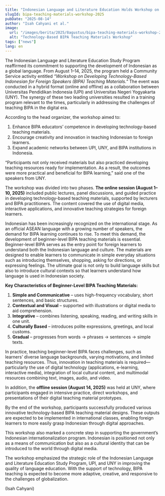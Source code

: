 ```yaml
---
title: "Indonesian Language and Literature Education Holds Workshop on Developing Technology-Based BIPA Teaching Materials"
slugId: bipa-teaching-materials-workshop-2025
pubDate: "2025-08-14"
author: "Isah Cahyani et al."
image:
  url: "/images/berita/2025/8agustus/bipa-teaching-materials-workshop-2025.webp"
  alt: "Technology-Based BIPA Teaching Materials Workshop"
tags: ["news"]
lang: en
---
```


The Indonesian Language and Literature Education Study Program reaffirmed its commitment to supporting the development of Indonesian as a global language. From August 1–14, 2025, the program held a Community Service activity entitled *“Workshop on Developing Technology-Based Indonesian for Foreign Speakers (BIPA) Teaching Materials.”* The event was conducted in a hybrid format (online and offline) as a collaboration between Universitas Pendidikan Indonesia (UPI) and Universitas Negeri Yogyakarta (UNY). The synergy of these two leading universities resulted in a training program relevant to the times, particularly in addressing the challenges of teaching BIPA in the digital era.  

According to the head organizer, the workshop aimed to:  
1. Enhance BIPA educators’ competence in developing technology-based teaching materials.  
2. Encourage creativity and innovation in teaching Indonesian to foreign learners.  
3. Expand academic networks between UPI, UNY, and BIPA institutions in Indonesia.  

“Participants not only received materials but also practiced developing teaching resources ready for implementation. As a result, the outcomes were more practical and beneficial for BIPA learning,” said one of the speakers from UNY.  

The workshop was divided into two phases. **The online session (August 1–10, 2025)** included public lectures, panel discussions, and guided practice in developing technology-based teaching materials, supported by lecturers and BIPA practitioners. The content covered the use of digital media, interactive applications, and innovative teaching strategies for foreign learners.  

Indonesian has been increasingly recognized on the international stage. As an official ASEAN language with a growing number of speakers, the demand for BIPA learning continues to rise. To meet this demand, the development of beginner-level BIPA teaching materials is essential. Beginner-level BIPA serves as the entry point for foreign learners to understand both the Indonesian language and culture. The materials are designed to enable learners to communicate in simple everyday situations such as introducing themselves, shopping, asking for directions, or expressing feelings. The ultimate goal is not only to build language skills but also to introduce cultural contexts so that learners understand how language is used in Indonesian society.  

**Key Characteristics of Beginner-Level BIPA Teaching Materials:**  
1. **Simple and Communicative** – uses high-frequency vocabulary, short sentences, and basic structures.  
2. **Contextual and Visual** – supported with illustrations or digital media to aid comprehension.  
3. **Integrative** – combines listening, speaking, reading, and writing skills in one unit.  
4. **Culturally Based** – introduces polite expressions, greetings, and local customs.  
5. **Gradual** – progresses from words → phrases → sentences → simple texts.  

In practice, teaching beginner-level BIPA faces challenges, such as learners’ diverse language backgrounds, varying motivations, and limited teaching resources. Thus, innovation in teaching materials is required—particularly the use of digital technology (applications, e-learning, interactive media), integration of local cultural content, and multimodal resources combining text, images, audio, and video.  

In addition, the **offline session (August 14, 2025)** was held at UNY, where participants engaged in intensive practice, direct workshops, and presentations of their digital teaching material prototypes.  

By the end of the workshop, participants successfully produced various innovative technology-based BIPA teaching material designs. These outputs are expected to be implemented in international classes, enabling foreign learners to more easily grasp Indonesian through digital approaches.  

This workshop also marked a concrete step in supporting the government’s Indonesian internationalization program. Indonesian is positioned not only as a means of communication but also as a cultural identity that can be introduced to the world through digital media.  

The workshop emphasized the strategic role of the Indonesian Language and Literature Education Study Program, UPI, and UNY in improving the quality of language education. With the support of technology, BIPA teaching is expected to become more adaptive, creative, and responsive to the challenges of globalization.  

(Isah Cahyani)  
